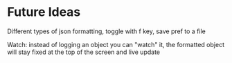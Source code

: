 






# Future Ideas

Different types of json formatting, toggle with f key, save pref to a file

Watch: instead of logging an object you can "watch" it, the formatted object will stay fixed at the top of the screen and live update

